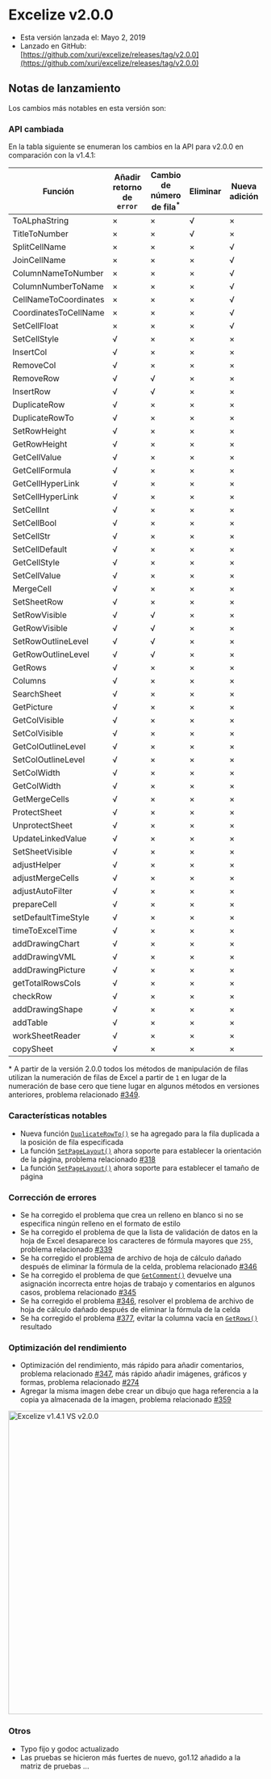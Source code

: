 # Excelize v2.0.0

* Esta versión lanzada el: Mayo 2, 2019
* Lanzado en GitHub: [https://github.com/xuri/excelize/releases/tag/v2.0.0](https://github.com/xuri/excelize/releases/tag/v2.0.0)

## Notas de lanzamiento

Los cambios más notables en esta versión son:

### API cambiada

En la tabla siguiente se enumeran los cambios en la API para v2.0.0 en comparación con la v1.4.1:

|Función|Añadir retorno de `error`|Cambio de número de fila<sup>\*</sup>|Eliminar|Nueva adición|
|---|---|---|---|---|
|ToALphaString|&times;|&times;|&radic;|&times;|
|TitleToNumber|&times;|&times;|&radic;|&times;|
|SplitCellName|&times;|&times;|&times;|&radic;|
|JoinCellName|&times;|&times;|&times;|&radic;|
|ColumnNameToNumber|&times;|&times;|&times;|&radic;|
|ColumnNumberToName|&times;|&times;|&times;|&radic;|
|CellNameToCoordinates|&times;|&times;|&times;|&radic;|
|CoordinatesToCellName|&times;|&times;|&times;|&radic;|
|SetCellFloat|&times;|&times;|&times;|&radic;|
|SetCellStyle|&radic;|&times;|&times;|&times;|
|InsertCol|&radic;|&times;|&times;|&times;|
|RemoveCol|&radic;|&times;|&times;|&times;|
|RemoveRow|&radic;|&radic;|&times;|&times;|
|InsertRow|&radic;|&radic;|&times;|&times;|
|DuplicateRow|&radic;|&times;|&times;|&times;|
|DuplicateRowTo|&radic;|&times;|&times;|&times;|
|SetRowHeight|&radic;|&times;|&times;|&times;|
|GetRowHeight|&radic;|&times;|&times;|&times;|
|GetCellValue|&radic;|&times;|&times;|&times;|
|GetCellFormula|&radic;|&times;|&times;|&times;|
|GetCellHyperLink|&radic;|&times;|&times;|&times;|
|SetCellHyperLink|&radic;|&times;|&times;|&times;|
|SetCellInt|&radic;|&times;|&times;|&times;|
|SetCellBool|&radic;|&times;|&times;|&times;|
|SetCellStr|&radic;|&times;|&times;|&times;|
|SetCellDefault|&radic;|&times;|&times;|&times;|
|GetCellStyle|&radic;|&times;|&times;|&times;|
|SetCellValue|&radic;|&times;|&times;|&times;|
|MergeCell|&radic;|&times;|&times;|&times;|
|SetSheetRow|&radic;|&times;|&times;|&times;|
|SetRowVisible|&radic;|&radic;|&times;|&times;|
|GetRowVisible|&radic;|&radic;|&times;|&times;|
|SetRowOutlineLevel|&radic;|&radic;|&times;|&times;|
|GetRowOutlineLevel|&radic;|&radic;|&times;|&times;|
|GetRows|&radic;|&times;|&times;|&times;|
|Columns|&radic;|&times;|&times;|&times;|
|SearchSheet|&radic;|&times;|&times;|&times;|
|GetPicture|&radic;|&times;|&times;|&times;|
|GetColVisible|&radic;|&times;|&times;|&times;|
|SetColVisible|&radic;|&times;|&times;|&times;|
|GetColOutlineLevel|&radic;|&times;|&times;|&times;|
|SetColOutlineLevel|&radic;|&times;|&times;|&times;|
|SetColWidth|&radic;|&times;|&times;|&times;|
|GetColWidth|&radic;|&times;|&times;|&times;|
|GetMergeCells|&radic;|&times;|&times;|&times;|
|ProtectSheet|&radic;|&times;|&times;|&times;|
|UnprotectSheet|&radic;|&times;|&times;|&times;|
|UpdateLinkedValue|&radic;|&times;|&times;|&times;|
|SetSheetVisible|&radic;|&times;|&times;|&times;|
|adjustHelper|&radic;|&times;|&times;|&times;|
|adjustMergeCells|&radic;|&times;|&times;|&times;|
|adjustAutoFilter|&radic;|&times;|&times;|&times;|
|prepareCell|&radic;|&times;|&times;|&times;|
|setDefaultTimeStyle|&radic;|&times;|&times;|&times;|
|timeToExcelTime|&radic;|&times;|&times;|&times;|
|addDrawingChart|&radic;|&times;|&times;|&times;|
|addDrawingVML|&radic;|&times;|&times;|&times;|
|addDrawingPicture|&radic;|&times;|&times;|&times;|
|getTotalRowsCols|&radic;|&times;|&times;|&times;|
|checkRow|&radic;|&times;|&times;|&times;|
|addDrawingShape|&radic;|&times;|&times;|&times;|
|addTable|&radic;|&times;|&times;|&times;|
|workSheetReader|&radic;|&times;|&times;|&times;|
|copySheet|&radic;|&times;|&times;|&times;|

\* A partir de la versión 2.0.0 todos los métodos de manipulación de filas utilizan la numeración de filas de Excel a partir de `1` en lugar de la numeración de base cero que tiene lugar en algunos métodos en versiones anteriores, problema relacionado [#349](https://github.com/xuri/excelize/issues/349).

### Características notables

* Nueva función [`DuplicateRowTo()`](https://pkg.go.dev/github.com/xuri/excelize/v2@v2.0.0#File.WriteTo) se ha agregado para la fila duplicada a la posición de fila especificada
* La función [`SetPageLayout()`](https://pkg.go.dev/github.com/xuri/excelize/v2@v2.0.0#File.SetPageLayout) ahora soporte para establecer la orientación de la página, problema relacionado [#318](https://github.com/xuri/excelize/issues/318)
* La función [`SetPageLayout()`](https://pkg.go.dev/github.com/xuri/excelize/v2@v2.0.0#File.SetPageLayout) ahora soporte para establecer el tamaño de página

### Corrección de errores

* Se ha corregido el problema que crea un relleno en blanco si no se especifica ningún relleno en el formato de estilo
* Se ha corregido el problema de que la lista de validación de datos en la hoja de Excel desaparece los caracteres de fórmula mayores que `255`, problema relacionado [#339](https://github.com/xuri/excelize/issues/339)
* Se ha corregido el problema de archivo de hoja de cálculo dañado después de eliminar la fórmula de la celda, problema relacionado [#346](https://github.com/xuri/excelize/issues/346)
* Se ha corregido el problema de que [`GetComment()`](https://pkg.go.dev/github.com/xuri/excelize/v2@v2.0.0#File.GetComment) devuelve una asignación incorrecta entre hojas de trabajo y comentarios en algunos casos, problema relacionado [#345](https://github.com/xuri/excelize/issues/345)
* Se ha corregido el problema [#346](https://github.com/xuri/excelize/issues/346), resolver el problema de archivo de hoja de cálculo dañado después de eliminar la fórmula de la celda
* Se ha corregido el problema [#377](https://github.com/xuri/excelize/issues/377), evitar la columna vacía en [`GetRows()`](https://pkg.go.dev/github.com/xuri/excelize/v2@v2.0.0#File.GetRows) resultado

### Optimización del rendimiento

* Optimización del rendimiento, más rápido para añadir comentarios, problema relacionado [#347](https://github.com/xuri/excelize/issues/347), más rápido añadir imágenes, gráficos y formas, problema relacionado [#274](https://github.com/xuri/excelize/issues/274)
* Agregar la misma imagen debe crear un dibujo que haga referencia a la copia ya almacenada de la imagen, problema relacionado [#359](https://github.com/xuri/excelize/issues/359)

<img src="https://user-images.githubusercontent.com/2809468/56576273-7e7f1d80-65fa-11e9-8b47-7b171c5e67e3.png" width="600" alt="Excelize v1.4.1 VS v2.0.0">

### Otros

* Typo fijo y godoc actualizado
* Las pruebas se hicieron más fuertes de nuevo, go1.12 añadido a la matriz de pruebas ...
